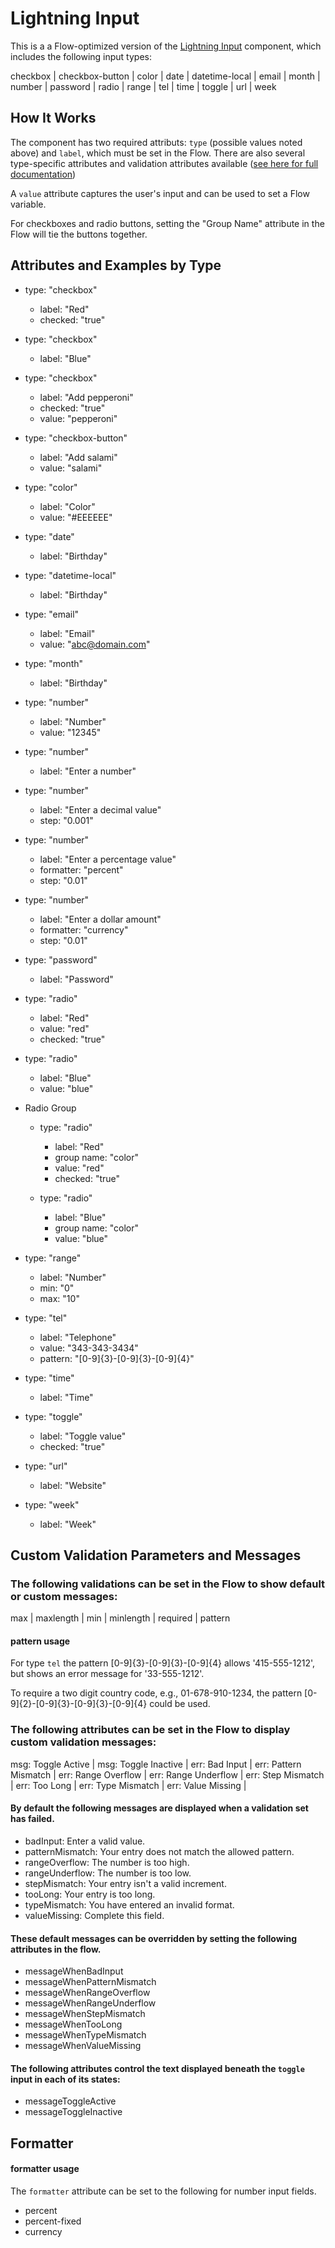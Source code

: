 # Lightning Input
This is a a Flow-optimized version of the [Lightning Input](https://developer.salesforce.com/docs/atlas.en-us.lightning.meta/lightning/aura_compref_lightning_input.htm) component, which includes the following input types:

checkbox | checkbox-button | color | date | datetime-local | email | month | number | password | radio | range | tel | time | toggle | url | week

## How It Works ##

The component has two required attributs: `type` (possible values noted above) and `label`, which must be set in the Flow. There are also several type-specific attributes and validation attributes available ([see here for full documentation]((https://developer.salesforce.com/docs/atlas.en-us.lightning.meta/lightning/aura_compref_lightning_input.htm)))

A `value` attribute captures the user's input and can be used to set a Flow variable.

For checkboxes and radio buttons, setting the "Group Name" attribute in the Flow will tie the buttons together.

## Attributes and Examples by Type

* type: "checkbox"
   * label: "Red" 
   * checked: "true"

* type: "checkbox"
   * label: "Blue" 

* type: "checkbox"
   * label: "Add pepperoni" 
   * checked: "true" 
   * value: "pepperoni" 

* type: "checkbox-button" 
  * label: "Add salami" 
  * value: "salami" 

* type: "color"
   * label: "Color" 
   * value: "#EEEEEE"

* type: "date"
   * label: "Birthday" 

* type: "datetime-local" 
  * label: "Birthday" 

* type: "email"
   * label: "Email" 
   * value: "abc@domain.com" 

* type: "month"
   * label: "Birthday" 

* type: "number"
   * label: "Number" 
   * value: "12345"

* type: "number"
   * label: "Enter a number" 

* type: "number"
   * label: "Enter a decimal value" 
   * step: "0.001"

* type: "number"
   * label: "Enter a percentage value" 
   * formatter: "percent" 
   * step: "0.01" 

* type: "number"
   * label: "Enter a dollar amount" 
   * formatter: "currency" 
   * step: "0.01" 

* type: "password"
   * label: "Password" 

* type: "radio"
   * label: "Red" 
   * value: "red" 
   * checked: "true" 

* type: "radio"
   * label: "Blue" 
   * value: "blue" 

* Radio Group
  * type: "radio"
    * label: "Red" 
    * group name: "color" 
    * value: "red" 
    * checked: "true" 

  * type: "radio"
    * label: "Blue" 
    * group name: "color" 
    * value: "blue" 


* type: "range"
   * label: "Number" 
   * min: "0" 
   * max: "10"

* type: "tel"
   * label: "Telephone" 
   * value: "343-343-3434" 
   * pattern: "[0-9]{3}-[0-9]{3}-[0-9]{4}"

* type: "time"
   * label: "Time" 

* type: "toggle"
   * label: "Toggle value" 
   * checked: "true" 

* type: "url"
   * label: "Website" 

* type: "week"
   * label: "Week" 

## Custom Validation Parameters and Messages

### The following validations can be set in the Flow to show default or custom messages:
 max | maxlength | min | minlength | required | pattern

#### pattern usage
For type `tel` the pattern  [0-9]{3}-[0-9]{3}-[0-9]{4} allows '415-555-1212', but shows an error message for '33-555-1212'.

To require a two digit country code, e.g., 01-678-910-1234, the pattern [0-9]{2}-[0-9]{3}-[0-9]{3}-[0-9]{4} could be used.

### The following attributes can be set in the Flow to display custom validation messages:
msg: Toggle Active | msg: Toggle Inactive | err: Bad Input | err: Pattern Mismatch | err: Range Overflow | err: Range Underflow | err: Step Mismatch | err: Too Long | err: Type Mismatch | err: Value Missing | 
  
#### By default the following messages are displayed when a validation set has failed.
* badInput: Enter a valid value.
* patternMismatch: Your entry does not match the allowed pattern.
* rangeOverflow: The number is too high.
* rangeUnderflow: The number is too low.
* stepMismatch: Your entry isn't a valid increment.
* tooLong: Your entry is too long.
* typeMismatch: You have entered an invalid format.
* valueMissing: Complete this field.

#### These default messages can be overridden by setting the following attributes in the flow.
* messageWhenBadInput
* messageWhenPatternMismatch
* messageWhenRangeOverflow
* messageWhenRangeUnderflow
* messageWhenStepMismatch
* messageWhenTooLong
* messageWhenTypeMismatch
* messageWhenValueMissing

#### The following attributes control the text displayed beneath the `toggle` input in each of its states:
* messageToggleActive
* messageToggleInactive


## Formatter
#### formatter usage
The `formatter` attribute can be set to the following for number input fields.
 * percent 
 * percent-fixed 
 * currency
